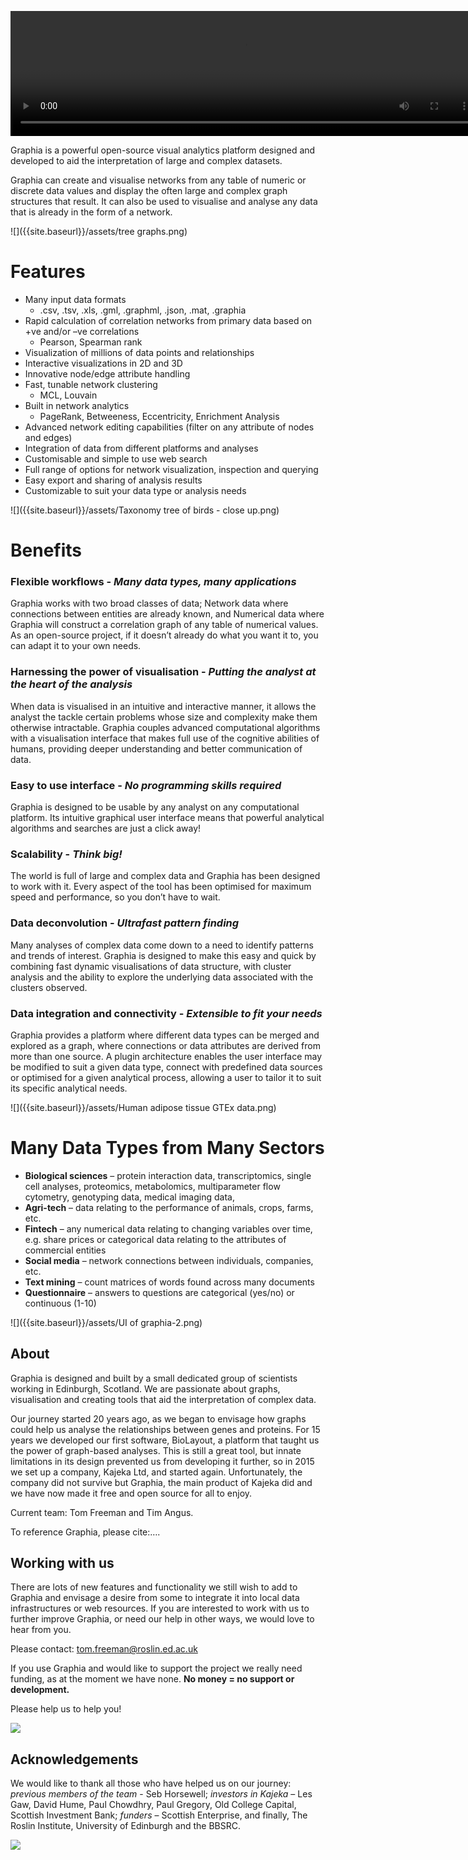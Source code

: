  <video autoplay src="{{site.baseurl}}/assets/banner_blur.webm" width="750" height="200" controls autoplay loop></video>

Graphia is a powerful open-source visual analytics platform designed and developed to aid the interpretation of large and complex datasets. 

Graphia can create and visualise networks from any table of numeric or discrete data values and display the often large and complex graph structures that result. It can also be used to visualise and analyse any data that is already in the form of a network.


![]({{site.baseurl}}/assets/tree graphs.png)

 

# **Features**

- Many input data formats 
	- .csv, .tsv, .xls, .gml, .graphml, .json, .mat, .graphia
- Rapid calculation of correlation networks from primary data based on +ve and/or –ve correlations 
	- Pearson, Spearman rank
- Visualization of millions of data points and relationships
- Interactive visualizations in 2D and 3D
- Innovative node/edge attribute handling
- Fast, tunable network clustering 
	- MCL, Louvain
- Built in network analytics 
	- PageRank, Betweeness, Eccentricity, Enrichment Analysis
- Advanced network editing capabilities (filter on any attribute of nodes and edges)
- Integration of data from different platforms and analyses
- Customisable and simple to use web search
- Full range of options for network visualization, inspection and querying
- Easy export and sharing of analysis results
- Customizable to suit your data type or analysis needs


![]({{site.baseurl}}/assets/Taxonomy tree of birds - close up.png)


# **Benefits**

### **Flexible workflows - _Many data types, many applications_**

Graphia works with two broad classes of data; Network data where connections between entities are already known, and Numerical data where Graphia will construct a correlation graph of any table of numerical values. As an open-source project, if it doesn’t already do what you want it to, you can adapt it to your own needs.

### **Harnessing the power of visualisation - _Putting the analyst at the heart of the analysis_**

When data is visualised in an intuitive and interactive manner, it allows the analyst the tackle certain problems whose size and complexity make them otherwise intractable. Graphia couples advanced computational algorithms with a visualisation interface that makes full use of the cognitive abilities of humans, providing deeper understanding and better communication of data.

### **Easy to use interface - _No programming skills required_**

Graphia is designed to be usable by any analyst on any computational platform. Its intuitive graphical user interface means that powerful analytical algorithms and searches are just a click away! 

### **Scalability - _Think big!_**

The world is full of large and complex data and Graphia has been designed to work with it. Every aspect of the tool has been optimised for maximum speed and performance, so you don’t have to wait.


### **Data deconvolution - _Ultrafast pattern finding_**

Many analyses of complex data come down to a need to identify patterns and trends of interest. Graphia is designed to make this easy and quick by combining fast dynamic visualisations of data structure, with cluster analysis and the ability to explore the underlying data associated with the clusters observed.

 
### **Data integration and connectivity - _Extensible to fit your needs_**

Graphia provides a platform where different data types can be merged and explored as a graph, where connections or data attributes are derived from more than one source.  A plugin architecture enables the user interface may be modified to suit a given data type, connect with predefined data sources or optimised for a given analytical process, allowing a user to tailor it to suit its specific analytical needs.

![]({{site.baseurl}}/assets/Human adipose tissue GTEx data.png)

# **Many Data Types from Many Sectors**

- **Biological sciences** – protein interaction data, transcriptomics, single cell analyses, proteomics, metabolomics, multiparameter flow cytometry, genotyping data, medical imaging data,
- **Agri-tech** – data relating to the performance of animals, crops, farms, etc.
- **Fintech** – any numerical data relating to changing variables over time, e.g. share prices or categorical data relating to the attributes of commercial entities
- **Social media** – network connections between individuals, companies, etc.
- **Text mining** – count matrices of words found across many documents
- **Questionnaire** – answers to questions are categorical (yes/no) or continuous (1-10)


 ![]({{site.baseurl}}/assets/UI of graphia-2.png)
 
## **About**

Graphia is designed and built by a small dedicated group of scientists working in Edinburgh, Scotland. We are passionate about graphs, visualisation and creating tools that aid the interpretation of complex data. 

Our journey started 20 years ago, as we began to envisage how graphs could help us analyse the relationships between genes and proteins. For 15 years we developed our first software, BioLayout, a platform that taught us the power of graph-based analyses. This is still a great tool, but innate limitations in its design prevented us from developing it further, so in 2015 we set up a company, Kajeka Ltd, and started again.  Unfortunately, the company did not survive but Graphia, the main product of Kajeka did and we have now made it free and open source for all to enjoy. 

Current team: Tom Freeman and Tim Angus. 

To reference Graphia, please cite:….


## **Working with us**

There are lots of new features and functionality we still wish to add to Graphia and envisage a desire from some to integrate it into local data infrastructures or web resources. If you are interested to work with us to further improve Graphia, or need our help in other ways, we would love to hear from you.

Please contact: tom.freeman@roslin.ed.ac.uk

If you use Graphia and would like to support the project we really need funding, as at the moment we have none. **No money = no support or development.** 

Please help us to help you!

![]({{site.baseurl}}/assets/Donate.png)

## **Acknowledgements** ##

We would like to thank all those who have helped us on our journey: _previous members of the team_ - Seb Horsewell; _investors in Kajeka_ – Les Gaw, David Hume, Paul Chowdhry, Paul Gregory, Old College Capital, Scottish Investment Bank; _funders_ – Scottish Enterprise, and finally, The Roslin Institute, University of Edinburgh and the BBSRC.

![]({{site.baseurl}}/assets/Logos.png)
